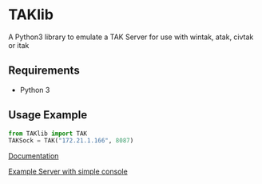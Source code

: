 # TAKlib
A Python3 library to emulate a TAK Server for use with wintak, atak, civtak or itak

## Requirements
- Python 3

## Usage Example
```python
from TAKlib import TAK
TAKSock = TAK("172.21.1.166", 8087)
```
[Documentation](https://github.com/Tapawingo/TAKlib/wiki "Documentation")


[Example Server with simple console](https://github.com/Tapawingo/TAKlib/blob/master/ServerExample.py "Example Server with simple console")

